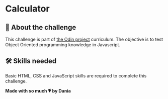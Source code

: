 # Calculator

## 📝 About the challenge

This challenge is part of [the Odin project](https://www.theodinproject.com/) curriculum. The objective is to test Object Oriented programming knowledge in Javascript.

## 🛠️ Skills needed

Basic HTML, CSS and JavaScript skills are required to complete this challenge.

**Made with so much 💗 by Dania** 
